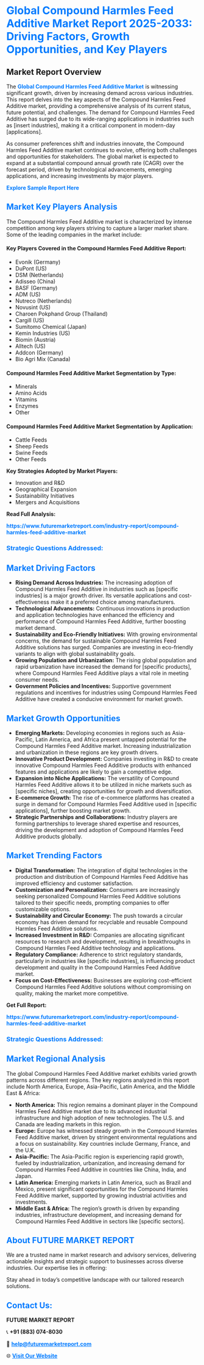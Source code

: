<h1 style="color: #007BFF;">Global Compound Harmles Feed Additive Market Report 2025-2033: Driving Factors, Growth Opportunities, and Key Players</h1>

<section id="overview">
<h2>Market Report Overview</h2>
<p>The <a href="https://www.futuremarketreport.com/industry-report/compound-harmles-feed-additive-market" style="color: #007BFF; text-decoration: none;"><strong>Global Compound Harmles Feed Additive Market</strong></a> is witnessing significant growth, driven by increasing demand across various industries. This report delves into the key aspects of the Compound Harmles Feed Additive market, providing a comprehensive analysis of its current status, future potential, and challenges. The demand for Compound Harmles Feed Additive has surged due to its wide-ranging applications in industries such as [insert industries], making it a critical component in modern-day [applications].</p>
<p>As consumer preferences shift and industries innovate, the Compound Harmles Feed Additive market continues to evolve, offering both challenges and opportunities for stakeholders. The global market is expected to expand at a substantial compound annual growth rate (CAGR) over the forecast period, driven by technological advancements, emerging applications, and increasing investments by major players.</p>
</section>

<section id="overview">
<p><a href="https://www.futuremarketreport.com/request-sample/reportId=98331" style="color: #007BFF; text-decoration: none;"><strong>Explore Sample Report Here</strong></a></p>
</section>

<section id="key-players">
<h2 style="color: #007BFF;">Market Key Players Analysis</h2>
<p>The Compound Harmles Feed Additive market is characterized by intense competition among key players striving to capture a larger market share. Some of the leading companies in the market include:</p>
<h4>Key Players Covered in the Compound Harmles Feed Additive Report:</h4>
<ul><li>Evonik (Germany)</li><li>DuPont (US)</li><li>DSM (Netherlands)</li><li>Adisseo (China)</li><li>BASF (Germany)</li><li>ADM (US)</li><li>Nutreco (Netherlands)</li><li>Novusint (US)</li><li>Charoen Pokphand Group (Thailand)</li><li>Cargill (US)</li><li>Sumitomo Chemical (Japan)</li><li>Kemin Industries (US)</li><li>Biomin (Austria)</li><li>Alltech (US)</li><li>Addcon (Germany)</li><li>Bio Agri Mix (Canada)</li></ul>
<h4>Compound Harmles Feed Additive Market Segmentation by Type:</h4>
<ul><li>Minerals</li><li>Amino Acids</li><li>Vitamins</li><li>Enzymes</li><li>Other</li></ul>

<h4>Compound Harmles Feed Additive Market Segmentation by Application:</h4>
<ul><li>Cattle Feeds</li><li>Sheep Feeds</li><li>Swine Feeds</li><li>Other Feeds</li></ul>
<p><strong>Key Strategies Adopted by Market Players:</strong></p>
<ul>
<li>Innovation and R&D</li>
<li>Geographical Expansion</li>
<li>Sustainability Initiatives</li>
<li>Mergers and Acquisitions</li>
</ul>
</section>

<section>
<p><strong>Read Full Analysis: </strong></p><a href="https://www.futuremarketreport.com/industry-report/compound-harmles-feed-additive-market" style="color: #007BFF; text-decoration: none;"><strong>https://www.futuremarketreport.com/industry-report/compound-harmles-feed-additive-market</strong></a>
<h3 style="color: #007BFF;">Strategic Questions Addressed:</h3>
</section>

<section id="driving-factors">
<h2 style="color: #007BFF;">Market Driving Factors</h2>
<ul>
<li><strong>Rising Demand Across Industries:</strong> The increasing adoption of Compound Harmles Feed Additive in industries such as [specific industries] is a major growth driver. Its versatile applications and cost-effectiveness make it a preferred choice among manufacturers.</li>
<li><strong>Technological Advancements:</strong> Continuous innovations in production and application technologies have enhanced the efficiency and performance of Compound Harmles Feed Additive, further boosting market demand.</li>
<li><strong>Sustainability and Eco-Friendly Initiatives:</strong> With growing environmental concerns, the demand for sustainable Compound Harmles Feed Additive solutions has surged. Companies are investing in eco-friendly variants to align with global sustainability goals.</li>
<li><strong>Growing Population and Urbanization:</strong> The rising global population and rapid urbanization have increased the demand for [specific products], where Compound Harmles Feed Additive plays a vital role in meeting consumer needs.</li>
<li><strong>Government Policies and Incentives:</strong> Supportive government regulations and incentives for industries using Compound Harmles Feed Additive have created a conducive environment for market growth.</li>
</ul>
</section>

<section id="growth-opportunities">
<h2 style="color: #007BFF;">Market Growth Opportunities</h2>
<ul>
<li><strong>Emerging Markets:</strong> Developing economies in regions such as Asia-Pacific, Latin America, and Africa present untapped potential for the Compound Harmles Feed Additive market. Increasing industrialization and urbanization in these regions are key growth drivers.</li>
<li><strong>Innovative Product Development:</strong> Companies investing in R&D to create innovative Compound Harmles Feed Additive products with enhanced features and applications are likely to gain a competitive edge.</li>
<li><strong>Expansion into Niche Applications:</strong> The versatility of Compound Harmles Feed Additive allows it to be utilized in niche markets such as [specific niches], creating opportunities for growth and diversification.</li>
<li><strong>E-commerce Growth:</strong> The rise of e-commerce platforms has created a surge in demand for Compound Harmles Feed Additive used in [specific applications], further boosting market growth.</li>
<li><strong>Strategic Partnerships and Collaborations:</strong> Industry players are forming partnerships to leverage shared expertise and resources, driving the development and adoption of Compound Harmles Feed Additive products globally.</li>
</ul>
</section>

<section id="trending-factors">
<h2 style="color: #007BFF;">Market Trending Factors</h2>
<ul>
<li><strong>Digital Transformation:</strong> The integration of digital technologies in the production and distribution of Compound Harmles Feed Additive has improved efficiency and customer satisfaction.</li>
<li><strong>Customization and Personalization:</strong> Consumers are increasingly seeking personalized Compound Harmles Feed Additive solutions tailored to their specific needs, prompting companies to offer customizable options.</li>
<li><strong>Sustainability and Circular Economy:</strong> The push towards a circular economy has driven demand for recyclable and reusable Compound Harmles Feed Additive solutions.</li>
<li><strong>Increased Investment in R&D:</strong> Companies are allocating significant resources to research and development, resulting in breakthroughs in Compound Harmles Feed Additive technology and applications.</li>
<li><strong>Regulatory Compliance:</strong> Adherence to strict regulatory standards, particularly in industries like [specific industries], is influencing product development and quality in the Compound Harmles Feed Additive market.</li>
<li><strong>Focus on Cost-Effectiveness:</strong> Businesses are exploring cost-efficient Compound Harmles Feed Additive solutions without compromising on quality, making the market more competitive.</li>
</ul>
</section>

<section>
<p><strong>Get Full Report: </strong></p><a href="https://www.futuremarketreport.com/industry-report/compound-harmles-feed-additive-market" style="color: #007BFF; text-decoration: none;"><strong>https://www.futuremarketreport.com/industry-report/compound-harmles-feed-additive-market</strong></a>
<h3 style="color: #007BFF;">Strategic Questions Addressed:</h3>
</section>


<section id="regional-analysis">
<h2 style="color: #007BFF;">Market Regional Analysis</h2>
<p>The global Compound Harmles Feed Additive market exhibits varied growth patterns across different regions. The key regions analyzed in this report include North America, Europe, Asia-Pacific, Latin America, and the Middle East & Africa:</p>
<ul>
<li><strong>North America:</strong> This region remains a dominant player in the Compound Harmles Feed Additive market due to its advanced industrial infrastructure and high adoption of new technologies. The U.S. and Canada are leading markets in this region.</li>
<li><strong>Europe:</strong> Europe has witnessed steady growth in the Compound Harmles Feed Additive market, driven by stringent environmental regulations and a focus on sustainability. Key countries include Germany, France, and the U.K.</li>
<li><strong>Asia-Pacific:</strong> The Asia-Pacific region is experiencing rapid growth, fueled by industrialization, urbanization, and increasing demand for Compound Harmles Feed Additive in countries like China, India, and Japan.</li>
<li><strong>Latin America:</strong> Emerging markets in Latin America, such as Brazil and Mexico, present significant opportunities for the Compound Harmles Feed Additive market, supported by growing industrial activities and investments.</li>
<li><strong>Middle East & Africa:</strong> The region’s growth is driven by expanding industries, infrastructure development, and increasing demand for Compound Harmles Feed Additive in sectors like [specific sectors].</li>
</ul>
</section>

<footer>
<h2 style="color: #007BFF;">About FUTURE MARKET REPORT</h2>
<p>We are a trusted name in market research and advisory services, delivering actionable insights and strategic support to businesses across diverse industries. Our expertise lies in offering:</p>

<p>Stay ahead in today’s competitive landscape with our tailored research solutions.</p>

<h2 style="color: #007BFF;">Contact Us:</h2>
<p><strong>FUTURE MARKET REPORT</strong></p>
<p>📞 <strong>+91 (883) 074-8030</strong></p>
<p>📧 <strong><a href="mailto:help@futuremarketreport.com" style="color: #007BFF;">help@futuremarketreport.com</a></strong></p>
<p>🌐 <strong><a href="https://www.futuremarketreport.com/" style="color: #007BFF;">Visit Our Website</a></strong></p>
</footer>